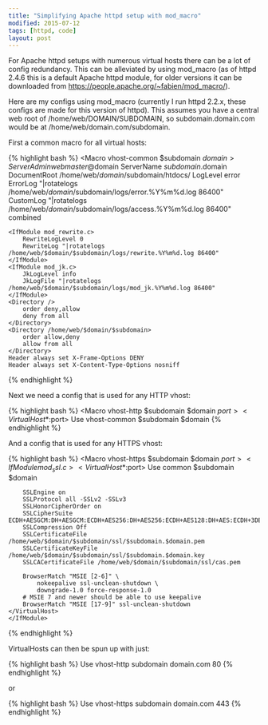 ```yaml
---
title: "Simplifying Apache httpd setup with mod_macro"
modified: 2015-07-12
tags: [httpd, code]
layout: post
---
```

For Apache httpd setups with numerous virtual hosts there can be a lot of config redundancy. This can be alleviated by using mod_macro (as of httpd 2.4.6 this is a default Apache httpd module, for older versions it can be downloaded from https://people.apache.org/~fabien/mod_macro/).

Here are my configs using mod_macro (currently I run httpd 2.2.x, these configs are made for this version of httpd). This assumes you have a central web root of /home/web/DOMAIN/SUBDOMAIN, so subdomain.domain.com would be at /home/web/domain.com/subdomain.

First a common macro for all virtual hosts:

{% highlight bash %}
<Macro vhost-common $subdomain $domain>
    ServerAdmin webmaster@$domain
    ServerName $subdomain.$domain
    DocumentRoot /home/web/$domain/$subdomain/htdocs/
    LogLevel error
    ErrorLog "|rotatelogs /home/web/$domain/$subdomain/logs/error.%Y%m%d.log 86400"
    CustomLog "|rotatelogs /home/web/$domain/$subdomain/logs/access.%Y%m%d.log 86400" combined

    <IfModule mod_rewrite.c>
        RewriteLogLevel 0
        RewriteLog "|rotatelogs /home/web/$domain/$subdomain/logs/rewrite.%Y%m%d.log 86400"
    </IfModule>
    <IfModule mod_jk.c>
        JkLogLevel info
        JkLogFile "|rotatelogs /home/web/$domain/$subdomain/logs/mod_jk.%Y%m%d.log 86400"
    </IfModule>
    <Directory />
        order deny,allow
        deny from all
    </Directory>
    <Directory /home/web/$domain/$subdomain>
        order allow,deny
        allow from all
    </Directory>
    Header always set X-Frame-Options DENY
    Header always set X-Content-Type-Options nosniff
</Macro>
{% endhighlight %}

Next we need a config that is used for any HTTP vhost:

{% highlight bash %}
<Macro vhost-http $subdomain $domain $port>
    <VirtualHost *:$port>
        Use vhost-common $subdomain $domain
    </VirtualHost>
</Macro>
{% endhighlight %}

And a config that is used for any HTTPS vhost:

{% highlight bash %}
<Macro vhost-https $subdomain $domain $port>
    <IfModule mod_ssl.c>
    <VirtualHost *:$port>
        Use common $subdomain $domain

        SSLEngine on
        SSLProtocol all -SSLv2 -SSLv3
        SSLHonorCipherOrder on
        SSLCipherSuite ECDH+AESGCM:DH+AESGCM:ECDH+AES256:DH+AES256:ECDH+AES128:DH+AES:ECDH+3DES:DH+3DES:RSA+AESGCM:RSA+AES:RSA+3DES:!aNULL:!MD5:!DSS
        SSLCompression Off
        SSLCertificateFile /home/web/$domain/$subdomain/ssl/$subdomain.$domain.pem
        SSLCertificateKeyFile /home/web/$domain/$subdomain/ssl/$subdomain.$domain.key
        SSLCACertificateFile /home/web/$domain/$subdomain/ssl/cas.pem

        BrowserMatch "MSIE [2-6]" \
            nokeepalive ssl-unclean-shutdown \
            downgrade-1.0 force-response-1.0
        # MSIE 7 and newer should be able to use keepalive
        BrowserMatch "MSIE [17-9]" ssl-unclean-shutdown
    </VirtualHost>
    </IfModule>
</Macro>
{% endhighlight %}

VirtualHosts can then be spun up with just:

{% highlight bash %}
Use vhost-http subdomain domain.com 80
{% endhighlight %}

or

{% highlight bash %}
Use vhost-https subdomain domain.com 443
{% endhighlight %}
